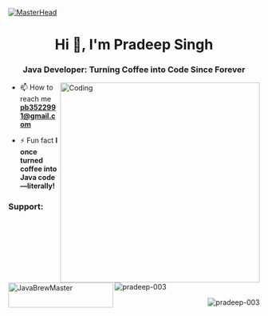[![MasterHead](https://mir-s3-cdn-cf.behance.net/project_modules/max_1200/54b6c068097599.5b50bca476b9b.gif)](https://pradeep-003.io)

<h1 align="center">Hi 👋, I'm Pradeep Singh</h1>
<h3 align="center">Java Developer: Turning Coffee into Code Since Forever</h3>

<img align="right" alt="Coding" width="400" src="https://media4.giphy.com/media/v1.Y2lkPTc5MGI3NjExMG9oYmd1cTJ1dzFmeXJwaXh3dHd0ZXdweHZvem5iY2E4YmFpeHltMyZlcD12MV9pbnRlcm5hbF9naWZfYnlfaWQmY3Q9Zw/RbDKaczqWovIugyJmW/giphy.gif">

- 📫 How to reach me **pb3522991@gmail.com**

- ⚡ Fun fact **I once turned coffee into Java code—literally!**

<h3 align="left">Support:</h3>
<p><a href="https://www.buymeacoffee.com/pradeep509x"> <img align="left" src="https://cdn.buymeacoffee.com/buttons/v2/default-yellow.png" height="50" width="210" alt="JavaBrewMaster" /></a></p><br><br>
<br>
<p><img align="center" src="https://github-readme-stats.vercel.app/api/top-langs?username=pradeep-003&show_icons=true&locale=en&layout=compact" alt="pradeep-003" /></p>

<p><img align="right" src="https://github-readme-streak-stats.herokuapp.com/?user=pradeep-003&" alt="pradeep-003" /></p>



      
